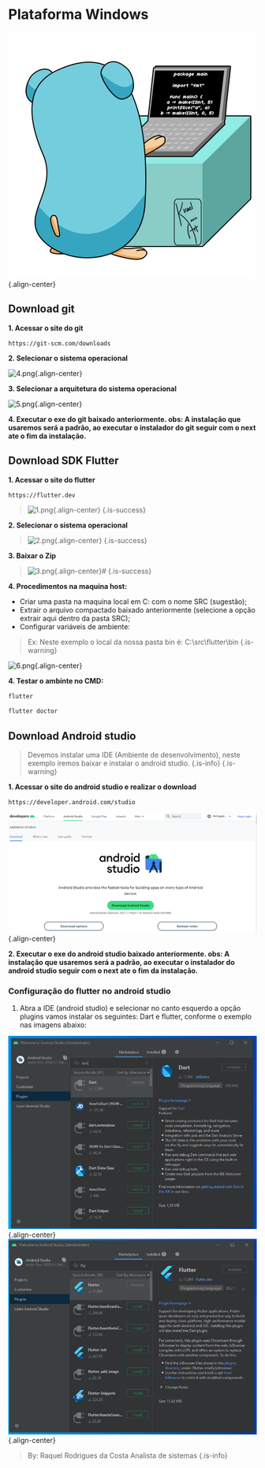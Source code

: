 # Plataforma Windows

![001.gif](/imagens/001.gif){.align-center}

## Download git 

**1. Acessar o site do git**

```plaintext
https://git-scm.com/downloads
````
**2. Selecionar o sistema operacional**

![4.png](/imagens/4.png){.align-center}

**3. Selecionar a arquitetura do sistema operacional**

![5.png](/imagens/5.png){.align-center}

**4. Executar o exe do git baixado anteriormente.
obs: A instalação que usaremos será a padrão, ao executar o instalador do git seguir com o next ate o fim da instalação.**

## Download SDK Flutter

**1. Acessar o site do flutter**

```plaintext
https://flutter.dev
````

> ![1.png](/imagens/1.png){.align-center}
{.is-success}

**2. Selecionar o sistema operacional**

> ![2.png](/imagens/2.png){.align-center}
{.is-success}


**3. Baixar o Zip**

> ![3.png](/imagens/3.png){.align-center}#
{.is-success}

**4. Procedimentos na maquina host:**

- Criar uma pasta na maquina local em C: com o nome SRC (sugestão);
- Extrair o arquivo compactado baixado anteriormente (selecione a opção extrair aqui dentro da pasta SRC);
- Configurar variáveis de ambiente:

> Ex: Neste exemplo o local da nossa pasta bin é: C:\src\flutter\bin
{.is-warning}

![6.png](/imagens/6.png){.align-center}

**4. Testar o ambinte no CMD:**

```bash
flutter
```

```bash
flutter doctor
```

## Download Android studio

> Devemos instalar uma IDE (Ambiente de desenvolvimento), neste exemplo iremos baixar e instalar o android studio.
> {.is-info}
{.is-warning}

**1. Acessar o site do android studio e realizar o download**

```plaintext
https://developer.android.com/studio
```
![9.png](/imagens/9.png){.align-center}

**2. Executar o exe do android studio baixado anteriormente.
obs: A instalação que usaremos será a padrão, ao executar o instalador do android studio seguir com o next ate o fim da instalação.**

### Configuração do flutter no android studio

1. Abra a IDE (android studio) e selecionar no canto esquerdo a opção plugins vamos instalar os seguintes: Dart e flutter, conforme o exemplo nas imagens abaixo:

![10.png](/imagens/10.png){.align-center}
![11.png](/imagens/11.png){.align-center}


                                           
>By: Raquel Rodrigues da Costa
>Analista de sistemas
{.is-info}













